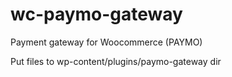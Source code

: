 # wc-paymo-gateway
Payment gateway for Woocommerce (PAYMO) 

Put files to wp-content/plugins/paymo-gateway dir
